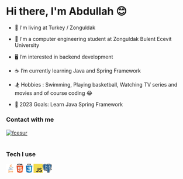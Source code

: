 

# Hi there, I'm Abdullah :blush:


- :house_with_garden: I'm living at  Turkey / Zonguldak

- :school_satchel: I'm a computer engineering student at Zonguldak Bulent Ecevit University

- :desktop_computer: I’m interested in backend development

- :coffee: I’m currently learning Java and Spring Framework 

- :snowboarder: Hobbies : Swimming, Playing basketball, Watching TV series and movies and of course coding :joy:

- :muscle: 2023 Goals: Learn Java Spring Framework 

### Contact with me

<p align="left">
<a href="https://www.linkedin.com/in/abdullah-t%C3%BCt%C3%BCnc%C3%BC-800634205/" target="blank"><img align="center" src="https://raw.githubusercontent.com/rahuldkjain/github-profile-readme-generator/master/src/images/icons/Social/linked-in-alt.svg" alt="fcesur" height="30" width="40" /></a>


<br/>
<br/>

### Tech I use 

<img align="left"  src="https://raw.githubusercontent.com/github/explore/5b3600551e122a3277c2c5368af2ad5725ffa9a1/topics/java/java.png" width="25" height="25" />
<img align="left" src="https://raw.githubusercontent.com/github/explore/80688e429a7d4ef2fca1e82350fe8e3517d3494d/topics/html/html.png" width="25" height="25" />
<img align="left" src="https://raw.githubusercontent.com/github/explore/80688e429a7d4ef2fca1e82350fe8e3517d3494d/topics/css/css.png" width="25" height="25" />
<img align="left" src="https://raw.githubusercontent.com/github/explore/80688e429a7d4ef2fca1e82350fe8e3517d3494d/topics/javascript/javascript.png" width="25" height="25" />
<img align="left" src="https://raw.githubusercontent.com/github/explore/80688e429a7d4ef2fca1e82350fe8e3517d3494d/topics/postgresql/postgresql.png" width="25" height="25" />


[linkedin]: https://www.linkedin.com/in/abdullah-t%C3%BCt%C3%BCnc%C3%BC-800634205/
